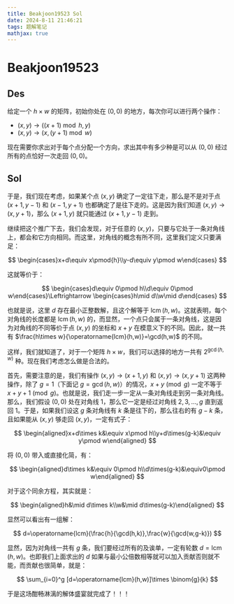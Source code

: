 ```yaml
---
title: Beakjoon19523 Sol
date: 2024-8-11 21:46:21
tags: 题解笔记
mathjax: true
---
```


# Beakjoon19523

## Des

给定一个 $h\times w$ 的矩阵，初始你处在 $(0,0)$ 的地方，每次你可以进行两个操作：

- $(x,y)\to ((x+1)\bmod h,y)$
- $(x,y)\to (x,(y+1)\bmod w)$

现在需要你求出对于每个点分配一个方向，求出其中有多少种是可以从 $(0,0)$ 经过所有的点恰好一次走回 $(0,0)$。

## Sol

于是，我们现在考虑，如果某个点 $(x,y)$ 确定了一定往下走，那么是不是对于点 $(x+1, y-1)$ 和 $(x-1, y+1)$ 也都确定了是往下走的。这是因为我们知道 $(x,y)\to (x,y+1)$，那么 $(x+1,y)$ 就只能通过 $(x+1,y-1)$ 走到。

继续把这个推广下去，我们会发现，对于任意的 $(x,y)$，只要与它处于一条对角线上，都会和它方向相同。而这里，对角线的概念有所不同，这里我们定义只要满足：

$$
\begin{cases}x+d\equiv x\pmod{h}\\y-d\equiv y\pmod w\end{cases}
$$

这就等价于：

$$
\begin{cases}d\equiv 0\pmod h\\d\equiv 0\pmod w\end{cases}\Leftrightarrow \begin{cases}h\mid d\\w\mid d\end{cases}
$$

也就是说，这里 $d$ 存在最小正整数解，且这个解等于 $\operatorname{lcm}(h,w)$。这就表明，每个对角线的长度都是 $\operatorname{lcm}(h,w)$ 的，而显然，一个点只会属于一条对角线，这是因为对角线的不同等价于点 $(x,y)$ 的坐标和 $x+y$ 在模意义下的不同。因此，就一共有 $\frac{h\times w}{\operatorname{lcm}(h,w)}=\gcd(h,w)$ 的不同。

这样，我们就知道了，对于一个矩阵 $h\times w$，我们可以选择的地方一共有 $2^{\gcd(h,w)}$ 种。现在我们考虑怎么做是合法的。

首先，需要注意的是，我们有操作 $(x,y)\to(x+1, y)$ 和 $(x,y)\to (x,y+1)$ 这两种操作，除了 $g=1$（下面记 $g=\gcd(h,w)$）的情况，$x+y\pmod g$ 一定不等于 $x+y+1\pmod g$。也就是说，我们走一步一定从一条对角线走到另一条对角线。那么，我们假设 $(0,0)$ 处在对角线 $1$，那么它一定是经过对角线 $2,3,\dots, g$ 直到返回 $1$。于是，如果我们设这 $g$ 条对角线有 $k$ 条是往下的，那么往右的有 $g-k$ 条，且如果能从 $(x, y)$ 够走回 $(x,y)$，一定有式子：

$$
\begin{aligned}x+d\times k&\equiv x\pmod h\\y+d\times(g-k)&\equiv y\pmod w\end{aligned}
$$

将 $(0,0)$ 带入或直接化简，有：

$$
\begin{aligned}d\times k&\equiv 0\pmod h\\d\times(g-k)&\equiv0\pmod w\end{aligned}
$$

对于这个同余方程，其实就是：

$$
\begin{aligned}h&\mid d\times k\\w&\mid d\times(g-k)\end{aligned}
$$

显然可以看出有一组解：

$$
d=\operatorname{lcm}(\frac{h}{\gcd(h,k)},\frac{w}{\gcd(w,g-k)})
$$

显然，因为对角线一共有 $g$ 条，我们要经过所有的及诶单，一定有轮数 $d=\operatorname{lcm}(h,w)$。也即我们上面求出的 $d$ 如果与最小公倍数相等就可以加入贡献否则就不能，而贡献也很简单，就是：

$$
\sum_{i=0}^g [d=\operatorname{lcm}(h,w)]\times \binom{g}{k}
$$

于是这场酣畅淋漓的解体盛宴就完成了！！！
